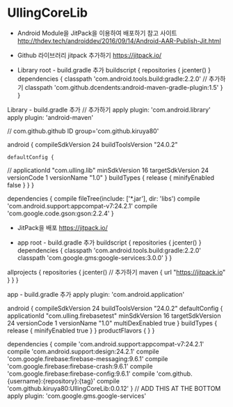 # UllingCoreLib

- Android Module을 JitPack을 이용하여 배포하기 참고 사이트
http://thdev.tech/androiddev/2016/09/14/Android-AAR-Publish-Jit.html

- Github 라이브러리 jitpack 추가하기
https://jitpack.io/

- Library 
root - build.gradle 추가 
buildscript {
    repositories {
        jcenter()
    }
    dependencies {
        classpath 'com.android.tools.build:gradle:2.2.0'
        // 추가하기
        classpath 'com.github.dcendents:android-maven-gradle-plugin:1.5' 
    }
}

Library - build.gradle 추가 
// 추가하기
apply plugin: 'com.android.library'
apply plugin: 'android-maven'

// com.github.github ID
group='com.github.kiruya80'

android {
    compileSdkVersion 24
    buildToolsVersion "24.0.2"

    defaultConfig {
//        applicationId "com.ulling.lib"
        minSdkVersion 16
        targetSdkVersion 24
        versionCode 1
        versionName "1.0"
    }
    buildTypes {
        release {
            minifyEnabled false
        }
    }
}

dependencies {
    compile fileTree(include: ['*.jar'], dir: 'libs')
    compile 'com.android.support:appcompat-v7:24.2.1'
    compile 'com.google.code.gson:gson:2.2.4'
}

- JitPack을 배포 https://jitpack.io/

- app
root - build.gradle 추가
buildscript {
    repositories {
        jcenter()
    }
    dependencies {
        classpath 'com.android.tools.build:gradle:2.2.0'
        classpath 'com.google.gms:google-services:3.0.0' 
    }
}

allprojects {
    repositories {
        jcenter()
        // 추가하기
        maven { url "https://jitpack.io" }
    }
}

app - build.gradle 추가 
apply plugin: 'com.android.application' 

android {
    compileSdkVersion 24
    buildToolsVersion "24.0.2"
    defaultConfig {
        applicationId "com.ulling.firebasetest"
        minSdkVersion 16
        targetSdkVersion 24
        versionCode 1
        versionName "1.0"
        multiDexEnabled true
    }
    buildTypes {
        release {
            minifyEnabled true 
        }
    }
    productFlavors {
    }
}

dependencies {
    compile 'com.android.support:appcompat-v7:24.2.1'
    compile 'com.android.support:design:24.2.1'
    compile 'com.google.firebase:firebase-messaging:9.6.1'
    compile 'com.google.firebase:firebase-crash:9.6.1'
    compile 'com.google.firebase:firebase-config:9.6.1'
    compile 'com.github.{username}:{repository}:{tag}'
    compile 'com.github.kiruya80:UllingCoreLib:0.0.12' 
}
// ADD THIS AT THE BOTTOM
apply plugin: 'com.google.gms.google-services'
 

